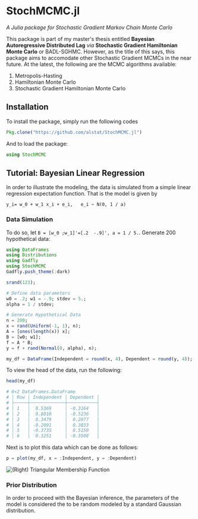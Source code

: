 # StochMCMC.jl
*A Julia package for Stochastic Gradient Markov Chain Monte Carlo*

This package is part of my master's thesis entitled **Bayesian Autoregressive Distributed Lag** *via* **Stochastic Gradient Hamiltonian Monte Carlo** or BADL-SGHMC. However, as the title of this says, this package aims to accomodate other Stochastic Gradient MCMCs in the near future. At the latest, the following are the MCMC algorithms available:

1. Metropolis-Hasting
2. Hamiltonian Monte Carlo
3. Stochastic Gradient Hamiltonian Monte Carlo

## Installation
To install the package, simply run the following codes
```julia
Pkg.clone("https://github.com/alstat/StochMCMC.jl")
```
And to load the package:
```julia
using StochMCMC
```

## Tutorial: Bayesian Linear Regression
In order to illustrate the modeling, the data is simulated from a simple linear regression expectation function. That is the model is given by

```
y_i= w_0 + w_1 x_i + e_i,   e_i ~ N(0, 1 / a)
```
### Data Simulation
To do so, let `B = [w_0 ;w_1]'=[.2  -.9]', a = 1 / 5.`. Generate 200 hypothetical data:

```julia
using DataFrames
using Distributions
using Gadfly
using StochMCMC
Gadfly.push_theme(:dark)

srand(123);

# Define data parameters
w0 = .2; w1 = -.9; stdev = 5.;
alpha = 1 / stdev;

# Generate Hypothetical Data
n = 200;
x = rand(Uniform(-1, 1), n);
A = [ones(length(x)) x];
B = [w0; w1];
f = A * B;
y = f + rand(Normal(0, alpha), n);

my_df = DataFrame(Independent = round(x, 4), Dependent = round(y, 4));
```

To view the head of the data, run the following:
```julia
head(my_df)

# 6×2 DataFrames.DataFrame
# │ Row │ Independent │ Dependent │
# ├─────┼─────────────┼───────────┤
# │ 1   │  0.5369     │ -0.3164   │
# │ 2   │  0.8810     │ -0.5236   │
# │ 3   │  0.3479     │  0.2077   │
# │ 4   │ -0.2091     │  0.3833   │
# │ 5   │ -0.3735     │  0.5150   │
# │ 6   │  0.3251     │ -0.3508   │
```
Next is to plot this data which can be done as follows:
```julia
p = plot(my_df, x = :Independent, y = :Dependent)

```

![(Right) Triangular Membership Function](https://github.com/alstat/StochMCMC.jl/blob/master/figures/plot1.png)

### Prior Distribution
In order to proceed with the Bayesian inference, the parameters of the model is considered the to be random modeled by a standard Gaussian distribution.
